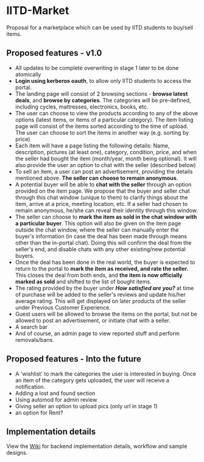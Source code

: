 # IITD-Market
Proposal for a marketplace which can be used by IITD students to buy/sell items.

## Proposed features - v1.0
- All updates to be complete overwriting in stage 1 later to be done atomically
- **Login using kerberos oauth**, to allow only IITD students to access the portal.
- The landing page will consist of 2 browsing sections - **browse latest deals**, and **browse by categories**. The categories will be pre-defined, including cycles, mattresses, electronics, books, etc. 
- The user can choose to view the products according to any of the above options (latest items, or items of a particular category). The item listing page will consist of the items sorted according to the time of upload. The user can choose to sort the items in another way (e.g. sorting by price)
- Each item will have a page listing the following details: Name, description, pictures (at least one), category, condition, price, and when the seller had bought the item (month/year, month being optional). It will also provide the user an option to chat with the seller (described below)
- To sell an item, a user can post an advertisement, providing the details mentioned above. **The seller can choose to remain anonymous**.
- A potential buyer will be able to **chat with the seller** through an option provided on the item page. We propose that the buyer and seller chat through this chat window (unique to them) to clarify things about the item, arrive at a price, meeting location, etc. If a seller had chosen to remain anonymous, he/she can reveal their identity through this window.
- The seller can choose to **mark the item as sold in the chat window with a particular buyer**. This option will also be given on the item page outside the chat window, where the seller can manually enter the buyer's information (in case the deal has been made through means other than the in-portal chat). Doing this will confirm the deal from the seller's end, and disable chats with any other existing/new potential buyers.
- Once the deal has been done in the real world, the buyer is expected to return to the portal to **mark the item as received, and rate the seller.** This closes the deal from both ends, and **the item is now officially marked as sold** and shifted to the list of bought items.
- The rating provided by the buyer under ___How satisfied are you?___ at time of purchase will be added to the seller's reviews and update his/her average rating. This will get displayed on later products of the seller under Previous Customer Experience.
- Guest users will be allowed to browse the items on the portal, but not be allowed to post an advertisement, or initiate chat with a seller.
- A search bar
- And of course, an admin page to view reported stuff and perform removals/bans.

## Proposed features - Into the future
- A 'wishlist' to mark the categories the user is interested in buying. Once an item of the category gets uploaded, the user will receive a notification.
- Adding a lost and found section
- Using automod for admin review
- Giving seller an option to upload pics (only url in stage 1)
- an option for Rent?

## Implementation details
View the [Wiki](https://github.com/azztt/IITD-Market/wiki) for backend implementation details, workflow and sample designs.
